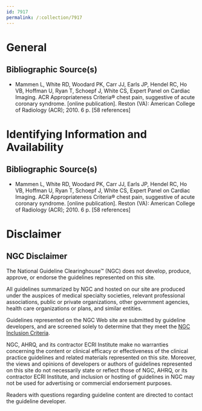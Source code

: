 ```yaml
---
id: 7917
permalink: /:collection/7917
---
```


# General

## Bibliographic Source(s)

- Mammen L, White RD, Woodard PK, Carr JJ, Earls JP, Hendel RC, Ho VB, Hoffman U, Ryan T, Schoepf J, White CS, Expert Panel on Cardiac Imaging. ACR Appropriateness Criteria® chest pain, suggestive of acute coronary syndrome. [online publication]. Reston (VA): American College of Radiology (ACR); 2010. 6 p. [58 references]

# Identifying Information and Availability

## Bibliographic Source(s)

- Mammen L, White RD, Woodard PK, Carr JJ, Earls JP, Hendel RC, Ho VB, Hoffman U, Ryan T, Schoepf J, White CS, Expert Panel on Cardiac Imaging. ACR Appropriateness Criteria® chest pain, suggestive of acute coronary syndrome. [online publication]. Reston (VA): American College of Radiology (ACR); 2010. 6 p. [58 references]

# Disclaimer

## NGC Disclaimer

The National Guideline Clearinghouse™ (NGC) does not develop, produce, approve, or endorse the guidelines represented on this site.

All guidelines summarized by NGC and hosted on our site are produced under the auspices of medical specialty societies, relevant professional associations, public or private organizations, other government agencies, health care organizations or plans, and similar entities.

Guidelines represented on the NGC Web site are submitted by guideline developers, and are screened solely to determine that they meet the [NGC Inclusion Criteria](/help-and-about/summaries/inclusion-criteria).

NGC, AHRQ, and its contractor ECRI Institute make no warranties concerning the content or clinical efficacy or effectiveness of the clinical practice guidelines and related materials represented on this site. Moreover, the views and opinions of developers or authors of guidelines represented on this site do not necessarily state or reflect those of NGC, AHRQ, or its contractor ECRI Institute, and inclusion or hosting of guidelines in NGC may not be used for advertising or commercial endorsement purposes.

Readers with questions regarding guideline content are directed to contact the guideline developer.

